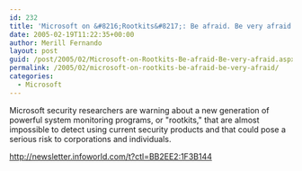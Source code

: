 ```yaml
---
id: 232
title: 'Microsoft on &#8216;Rootkits&#8217;: Be afraid. Be very afraid.'
date: 2005-02-19T11:22:35+00:00
author: Merill Fernando
layout: post
guid: /post/2005/02/Microsoft-on-Rootkits-Be-afraid-Be-very-afraid.aspx
permalink: /2005/02/microsoft-on-rootkits-be-afraid-be-very-afraid/
categories:
  - Microsoft
---
```

<p>Microsoft security researchers are warning about a new generation of powerful system monitoring programs, or "rootkits," that are almost impossible to detect using current security products and that could pose a serious risk to corporations and individuals.</p>
<p><a href="http://newsletter.infoworld.com/t?ctl=BB2EE2:1F3B144">http://newsletter.infoworld.com/t?ctl=BB2EE2:1F3B144</a></p>